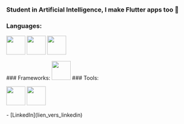 ### Student in Artificial Intelligence, I make Flutter apps too 👋

### Languages:
<p float="left">
<img src='https://github.com/yurijserrano/Github-Profile-Readme-Logos/blob/master/programming%20languages/python.svg' height="50"/>
<img src='https://github.com/yurijserrano/Github-Profile-Readme-Logos/blob/master/programming%20languages/dart.svg' height="50"/>
<img src='https://github.com/yurijserrano/Github-Profile-Readme-Logos/blob/master/programming%20languages/javascript.svg' height="50"/>
</p>
### Frameworks:
<img src='https://w7.pngwing.com/pngs/67/315/png-transparent-flutter-hd-logo-thumbnail.png' height="50"/>
### Tools:
<p float="left">
<img src='https://github.com/yurijserrano/Github-Profile-Readme-Logos/blob/master/ides/android-studio.svg' height="50"/>
<img src='https://github.com/yurijserrano/Github-Profile-Readme-Logos/blob/master/text editors/vscode.svg' height="50"/>
</p>
- [LinkedIn](lien_vers_linkedin)
